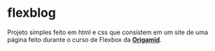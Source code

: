 # flexblog

Projeto simples feito em html e css que consistem em um site de uma página feito durante o curso de Flexbox da [**Origamid**](https://www.origamid.com/).
